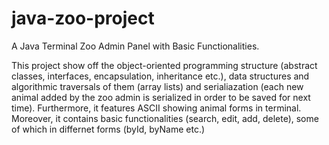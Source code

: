 # java-zoo-project
A Java Terminal Zoo Admin Panel with Basic Functionalities.

This project show off the object-oriented programming structure (abstract classes, interfaces, encapsulation, inheritance etc.), data structures and algorithmic traversals of them (array lists) and serialiazation (each new animal added by the zoo admin is serialized in order to be saved for next time). Furthermore, it features ASCII showing animal forms in terminal. Moreover, it contains basic functionalities (search, edit, add, delete), some of which in differnet forms (byId, byName etc.)
